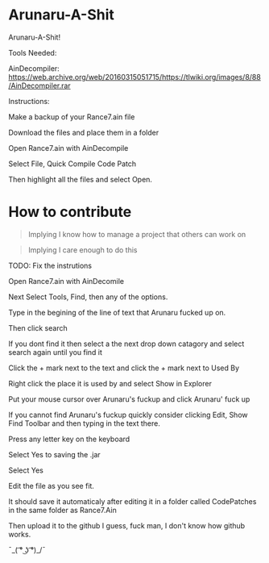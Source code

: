 # Arunaru-A-Shit

Arunaru-A-Shit!

Tools Needed:

AinDecompiler: https://web.archive.org/web/20160315051715/https://tlwiki.org/images/8/88/AinDecompiler.rar

Instructions:

Make a backup of your Rance7.ain file

Download the files and place them in a folder

Open Rance7.ain with AinDecompile

Select File, Quick Compile Code Patch

Then highlight all the files and select Open.

# How to contribute
>Implying I know how to manage a project that others can work on

>Implying I care enough to do this

TODO: Fix the instrutions

Open Rance7.ain with AinDecomile

Next Select Tools, Find, then any of the options.

Type in the begining of the line of text that Arunaru fucked up on.

Then click search

If you dont find it then select a the next drop down catagory and select search again until you find it

Click the + mark next to the text and click the + mark next to Used By

Right click the place it is used by and select Show in Explorer

Put your mouse cursor over Arunaru's fuckup and click Arunaru' fuck up

If you cannot find Arunaru's fuckup quickly consider clicking Edit, Show Find Toolbar and then typing in the text there.

Press any letter key on the keyboard

Select Yes to saving the .jar

Select Yes

Edit the file as you see fit.

It should save it automaticaly after editing it in a folder called CodePatches in the same folder as Rance7.Ain

Then upload it to the github I guess, fuck man, I don't know how github works. 

¯\_( ͡° ͜ʖ ͡°)_/¯
